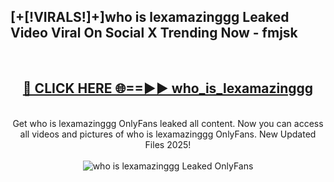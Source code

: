 <h2>[+[!VIRALS!]+]who is lexamazinggg Leaked Video Viral On Social X Trending Now - fmjsk</h2>
<br>
<div align="center">
<h2><a href="https://libra.edu.pl?who_is_lexamazinggg" rel="nofollow">🔴 CLICK HERE 🌐==►► who_is_lexamazinggg</a></h2>
<br>
Get who is lexamazinggg OnlyFans leaked all content. Now you can access all videos and pictures of who is lexamazinggg OnlyFans. New Updated Files 2025!
<br>
<br>
<a href="https://libra.edu.pl?who_is_lexamazinggg" rel="nofollow" data-target="animated-image.originalLink"><img src="https://i.ibb.co.com/WyWwxjT/player-gif2.gif" alt="who is lexamazinggg Leaked OnlyFans" style="max-width: 100%; display: inline-block;" data-target="animated-image.originalImage"></a>
</div>
<br>